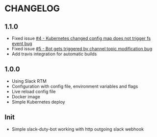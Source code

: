 CHANGELOG
=========

1.1.0
-----
 * Fixed issue [#4 - Kubernetes changed config map does not trigger fs event bug](/iqoption/slack-duty-bot/issues/2)
 * Fixed issue [#5 - Bot gets triggered by channel topic modification bug](/iqoption/slack-duty-bot/issues/1)
 * Add travis integration for automatic builds
 
1.0.0
-----
 * Using Slack RTM
 * Configuration with config file, environment variables and flags
 * Live reload config file
 * Docker image
 * Simple Kubernetes deploy

Init
----
 * Simple slack-duty-bot working with http outgoing slack webhook
